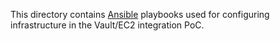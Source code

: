 This directory contains [Ansible](http://www.ansible.com/home) playbooks used
for configuring infrastructure in the Vault/EC2 integration PoC.
